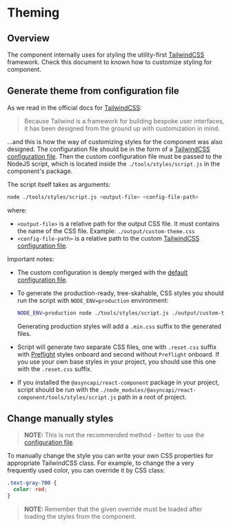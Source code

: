 # Theming

## Overview

The component internally uses for styling the utility-first [TailwindCSS](https://tailwindcss.com/) framework. Check this document to known how to customize styling for component.

## Generate theme from configuration file

As we read in the official docs for [TailwindCSS](https://tailwindcss.com/):

> Because Tailwind is a framework for building bespoke user interfaces, it has been designed from the ground up with customization in mind.

...and this is how the way of customizing styles for the component was also designed. The configuration file should be in the form of a [TailwindCSS configuration file](https://tailwindcss.com/docs/configuration). Then the custom configuration file must be passed to the NodeJS script, which is located inside the `./tools/styles/script.js` in the component's package.

The script itself takes as arguments:

```bash
node ./tools/styles/script.js <output-file> <config-file-path>
```

where:
- `<output-file>` is a relative path for the output CSS file. It must contains the name of the CSS file. Example: `./output/custom-theme.css`
- `<config-file-path>` is a relative path to the custom [TailwindCSS configuration file](https://tailwindcss.com/docs/configuration).

Important notes:

- The custom configuration is deeply merged with the [default configuration file](../../library/tools/styles/tailwind.config.js).

- To generate the production-ready, tree-skahable, CSS styles you should run the script with `NODE_ENV=production` environment:
  
  ```bash
  NODE_ENV=production node ./tools/styles/script.js ./output/custom-theme.css ./custom-config.js
  ```

  Generating production styles will add a `.min.css` suffix to the generated files.

- Script will generate two separate CSS files, one with `.reset.css` suffix with [Preflight](https://tailwindcss.com/docs/preflight) styles onboard and second without `Preflight` onboard. If you use your own base styles in your project, you should use this one with the `.reset.css` suffix.

- If you installed the `@asyncapi/react-component` package in your project, script should be run with the `./node_modules/@asyncapi/react-component/tools/styles/script.js` path in a root of project.

## Change manually styles

> **NOTE:** This is not the recommended method - better to use the [configuration file](#generate-theme-from-configuration-file).

To manually change the style you can write your own CSS properties for appropriate TailwindCSS class. For example, to change the a very frequently used color, you can override it by CSS class:

```css
.text-gray-700 {
  color: red;
}
```

> **NOTE:** Remember that the given override must be loaded after loading the styles from the component.

